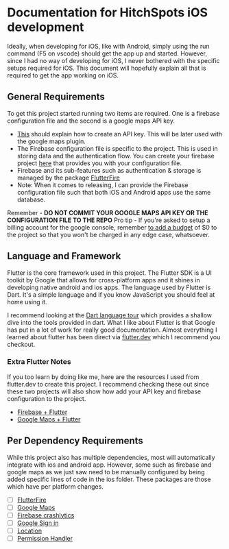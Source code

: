 # Documentation for HitchSpots iOS development

Ideally, when developing for iOS, like with Android, simply using the run command (F5 on vscode) should get the app up and started. However, since I had no way of developing for iOS, I never bothered with the specific setups required for iOS. This document will hopefully explain all that is required to get the app working on iOS.

## General Requirements

To get this project started running two items are required. One is a firebase configuration file and the second is a google maps API key. 
- [This](https://developers.google.com/maps/documentation/embed/get-api-key) should explain how to create an API key. This will be later used with the google maps plugin.
- The Firebase configuration file is specific to the project. This is used in storing data and the authentication flow. You can create your firebase project [here](https://firebase.google.com/) that provides you with your configuration file.
- Firebase and its sub-features such as authentication & storage is managed by the package [FlutterFire](https://firebase.flutter.dev/)
- Note: When it comes to releasing, I can provide the Firebase configuration file such that both iOS and Android apps use the same database.

Remember - **DO NOT COMMIT YOUR GOOGLE MAPS API KEY OR THE CONFIGURATION FILE TO THE REPO**
Pro tip - If you're asked to setup a billing account for the google console, remember [to add a budget](https://cloud.google.com/billing/docs/how-to/budgets) of $0 to the project so that you won't be charged in any edge case, whatsoever. 


## Language and Framework

Flutter is the core framework used in this project. The Flutter SDK is a UI toolkit by Google that allows for cross-platform apps and it shines in developing native android and ios apps. The language used by Flutter is Dart. It's a simple language and if you know JavaScript you should feel at home using it. 

I recommend looking at the [Dart language tour](https://dart.dev/guides/language/language-tour) which provides a shallow dive into the tools provided in dart. What I like about Flutter is that Google has put in a lot of work for really good documentation. Almost everything I learned about flutter has been direct via [flutter.dev](https://flutter.dev/) which I recommend you checkout. 

### Extra Flutter Notes

If you too learn by doing like me, here are the resources I used from flutter.dev to create this project. I recommend checking these out since these two projects will also show how add your API key and firebase configuration to the project. 

- [Firebase + Flutter](https://firebase.google.com/codelabs/firebase-get-to-know-flutter)
- [Google Maps + Flutter](https://codelabs.developers.google.com/codelabs/google-maps-in-flutter#0)


## Per Dependency Requirements

While this project also has multiple dependencies, most will automatically integrate with ios and android app. However, some such as firebase and google maps as we just saw need to be manually configured by being added specific lines of code in the ios folder. These packages are those which have per platform changes. 

- [ ] [FlutterFire](https://firebase.flutter.dev/docs/installation/ios)
- [ ] [Google Maps](https://pub.dev/packages/google_maps_flutter)
- [ ] [Firebase crashlytics](https://firebase.flutter.dev/docs/crashlytics/overview/)
- [ ] [Google Sign in](https://pub.dev/packages/google_sign_in)
- [ ] [Location](https://pub.dev/packages/location)
- [ ] [Permission Handler](https://pub.dev/packages/permission_handler)